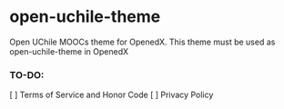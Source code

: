 # open-uchile-theme
Open UChile MOOCs theme for  OpenedX. This theme must be used as open-uchile-theme in OpenedX


### TO-DO:

[ ] Terms of Service and Honor Code
[ ] Privacy Policy